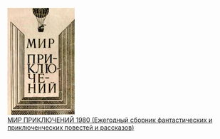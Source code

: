 ![](МИР%20ПРИКЛЮЧЕНИЙ%201980%20(Ежегодный%20сборник%20фантастических%20и%20приключенческих%20повестей%20и%20рассказов).jpg)  
[МИР ПРИКЛЮЧЕНИЙ 1980 (Ежегодный сборник фантастических и приключенческих повестей и рассказов)](МИР%20ПРИКЛЮЧЕНИЙ%201980%20(Ежегодный%20сборник%20фантастических%20и%20приключенческих%20повестей%20и%20рассказов))
